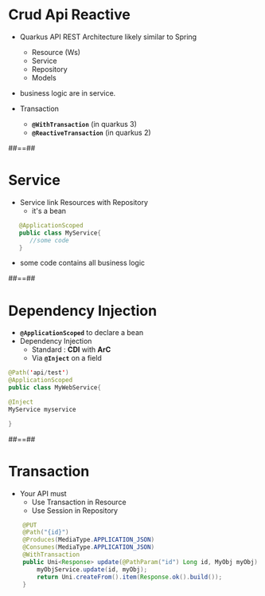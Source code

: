 <!-- .slide: class="with-code" -->
# Crud Api Reactive

* Quarkus API REST Architecture likely similar to Spring
  * Resource (Ws)
  * Service
  * Repository
  * Models

* business logic are in service.
* Transaction
  * **```@WithTransaction```** (in quarkus 3)
  * **```@ReactiveTransaction```** (in quarkus 2)

##==##
<!-- .slide: class="with-code" -->
# Service

* Service link Resources with Repository
  * it's a bean

```java
   @ApplicationScoped
   public class MyService{
      //some code
   }
```

* some code contains all business logic
  
##==##
<!-- .slide: class="with-code" -->
# Dependency Injection

- **```@ApplicationScoped```** to declare a bean
- Dependency Injection
  - Standard : **CDI** with **ArC**
  - Via **```@Inject```** on a field

```java
@Path('api/test')
@ApplicationScoped
public class MyWebService{

@Inject
MyService myservice

}
```
##==##
<!-- .slide: class="with-code" -->
# Transaction

* Your API must 
  * Use Transaction in Resource
  * Use Session in Repository

```java
    @PUT
    @Path("{id}")
    @Produces(MediaType.APPLICATION_JSON)
    @Consumes(MediaType.APPLICATION_JSON)
    @WithTransaction
    public Uni<Response> update(@PathParam("id") Long id, MyObj myObj) {
        myObjService.update(id, myObj);
        return Uni.createFrom().item(Response.ok().build());
    }
```


